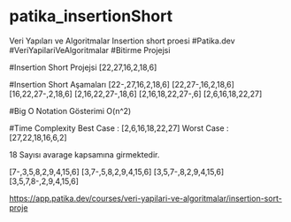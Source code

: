 # patika_insertionShort
Veri Yapıları ve Algoritmalar Insertion short proesi
#Patika.dev #VeriYapilariVeAlgoritmalar
#Bitirme Projejsi

#Insertion Short Projejsi
[22,27,16,2,18,6]

#Insertion Short Aşamaları
[22-,27,16,2,18,6]
[22,27-,16,2,18,6]
[16,22,27-,2,18,6]
[2,16,22,27-,18,6]
[2,16,18,22,27-,6]
[2,6,16,18,22,27]

#Big O Notation Gösterimi
O(n^2)

#Time Complexity
Best Case :  [2,6,16,18,22,27]
Worst Case : [27,22,18,16,6,2]

18 Sayısı avarage kapsamına girmektedir.

 [7-,3,5,8,2,9,4,15,6]
 [3,7-,5,8,2,9,4,15,6]
 [3,5,7-,8,2,9,4,15,6]
 [3,5,7,8-,2,9,4,15,6]

https://app.patika.dev/courses/veri-yapilari-ve-algoritmalar/insertion-sort-proje
